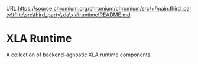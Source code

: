 URL:https://source.chromium.org/chromium/chromium/src/+/main:third_party\tflite\src\third_party\xla\xla\runtime\README.md
# XLA Runtime

A collection of backend-agnostic XLA runtime components.
